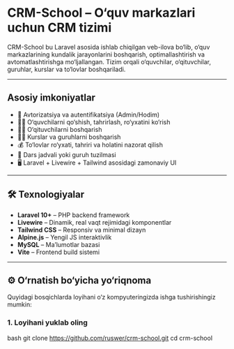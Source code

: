 #  CRM-School – O‘quv markazlari uchun CRM tizimi

CRM-School bu Laravel asosida ishlab chiqilgan veb-ilova bo‘lib, o‘quv markazlarining kundalik jarayonlarini boshqarish, optimallashtirish va avtomatlashtirishga mo‘ljallangan. Tizim orqali o‘quvchilar, o‘qituvchilar, guruhlar, kurslar va to‘lovlar boshqariladi.

---

##  Asosiy imkoniyatlar

- 🔐 Avtorizatsiya va autentifikatsiya (Admin/Hodim)
- 👨‍🎓 O‘quvchilarni qo‘shish, tahrirlash, ro‘yxatini ko‘rish
- 👩‍🏫 O‘qituvchilarni boshqarish
- 🧑‍🏫 Kurslar va guruhlarni boshqarish
- 💰 To‘lovlar ro‘yxati, tahriri va holatini nazorat qilish
- 📅 Dars jadvali yoki guruh tuzilmasi
- 🖥️ Laravel + Livewire + Tailwind asosidagi zamonaviy UI

---

## 🛠 Texnologiyalar

- **Laravel 10+** – PHP backend framework
- **Livewire** – Dinamik, real vaqt rejimidagi komponentlar
- **Tailwind CSS** – Responsiv va minimal dizayn
- **Alpine.js** – Yengil JS interaktivlik
- **MySQL** – Ma’lumotlar bazasi
- **Vite** – Frontend build sistemi

---

## ⚙️ O‘rnatish bo‘yicha yo‘riqnoma

Quyidagi bosqichlarda loyihani o‘z kompyuteringizda ishga tushirishingiz mumkin:

### 1. Loyihani yuklab oling

bash
git clone https://github.com/ruswer/crm-school.git
cd crm-school


